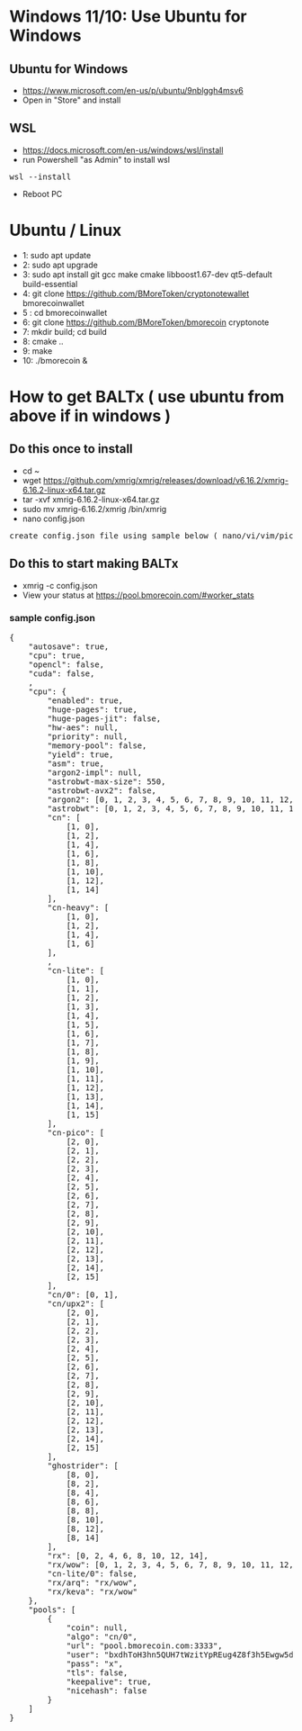 # Windows 11/10: Use Ubuntu for Windows
## Ubuntu for Windows
* https://www.microsoft.com/en-us/p/ubuntu/9nblggh4msv6
* Open in "Store" and install
## WSL
* https://docs.microsoft.com/en-us/windows/wsl/install
* run Powershell "as Admin" to install wsl
<pre>
wsl --install
</pre>
* Reboot PC


# Ubuntu / Linux
* 1: sudo apt update
* 2: sudo apt upgrade
* 3: sudo apt install git gcc make cmake libboost1.67-dev qt5-default build-essential
* 4: git clone https://github.com/BMoreToken/cryptonotewallet bmorecoinwallet
* 5 : cd bmorecoinwallet
* 6: git clone https://github.com/BMoreToken/bmorecoin cryptonote
* 7: mkdir build; cd build
* 8: cmake ..
* 9: make
* 10: ./bmorecoin &

# How to get BALTx ( use ubuntu from above if in windows )
## Do this once to install
* cd ~
* wget https://github.com/xmrig/xmrig/releases/download/v6.16.2/xmrig-6.16.2-linux-x64.tar.gz
* tar -xvf xmrig-6.16.2-linux-x64.tar.gz
* sudo mv xmrig-6.16.2/xmrig /bin/xmrig
* nano config.json
<pre>create config.json file using sample below ( nano/vi/vim/pico ) using your new wallet address</pre>
## Do this to start making BALTx
* xmrig -c config.json 
* View your status at https://pool.bmorecoin.com/#worker_stats
### sample config.json
<pre>
{
    "autosave": true,
    "cpu": true,
    "opencl": false,
    "cuda": false,
    ,
    "cpu": {
        "enabled": true,
        "huge-pages": true,
        "huge-pages-jit": false,
        "hw-aes": null,
        "priority": null,
        "memory-pool": false,
        "yield": true,
        "asm": true,
        "argon2-impl": null,
        "astrobwt-max-size": 550,
        "astrobwt-avx2": false,
        "argon2": [0, 1, 2, 3, 4, 5, 6, 7, 8, 9, 10, 11, 12, 13, 14, 15],
        "astrobwt": [0, 1, 2, 3, 4, 5, 6, 7, 8, 9, 10, 11, 12, 13, 14, 15],
        "cn": [
            [1, 0],
            [1, 2],
            [1, 4],
            [1, 6],
            [1, 8],
            [1, 10],
            [1, 12],
            [1, 14]
        ],
        "cn-heavy": [
            [1, 0],
            [1, 2],
            [1, 4],
            [1, 6]
        ],
        ,
        "cn-lite": [
            [1, 0],
            [1, 1],
            [1, 2],
            [1, 3],
            [1, 4],
            [1, 5],
            [1, 6],
            [1, 7],
            [1, 8],
            [1, 9],
            [1, 10],
            [1, 11],
            [1, 12],
            [1, 13],
            [1, 14],
            [1, 15]
        ],
        "cn-pico": [
            [2, 0],
            [2, 1],
            [2, 2],
            [2, 3],
            [2, 4],
            [2, 5],
            [2, 6],
            [2, 7],
            [2, 8],
            [2, 9],
            [2, 10],
            [2, 11],
            [2, 12],
            [2, 13],
            [2, 14],
            [2, 15]
        ],
        "cn/0": [0, 1],
        "cn/upx2": [
            [2, 0],
            [2, 1],
            [2, 2],
            [2, 3],
            [2, 4],
            [2, 5],
            [2, 6],
            [2, 7],
            [2, 8],
            [2, 9],
            [2, 10],
            [2, 11],
            [2, 12],
            [2, 13],
            [2, 14],
            [2, 15]
        ],
        "ghostrider": [
            [8, 0],
            [8, 2],
            [8, 4],
            [8, 6],
            [8, 8],
            [8, 10],
            [8, 12],
            [8, 14]
        ],
        "rx": [0, 2, 4, 6, 8, 10, 12, 14],
        "rx/wow": [0, 1, 2, 3, 4, 5, 6, 7, 8, 9, 10, 11, 12, 13, 14, 15],
        "cn-lite/0": false,
        "rx/arq": "rx/wow",
        "rx/keva": "rx/wow"
    },  
    "pools": [
        {
            "coin": null,
            "algo": "cn/0",
            "url": "pool.bmorecoin.com:3333",
            "user": "bxdhToH3hn5QUH7tWzitYpREug4Z8f3h5Ewgw5ddzozAANYCtkJmRdXB6Z9wouqkhfe5QTa1nEcvoBasBhgWb41B2Bj4DdSuj",
            "pass": "x",
            "tls": false,
            "keepalive": true,
            "nicehash": false
        }
    ]
}
</pre>


